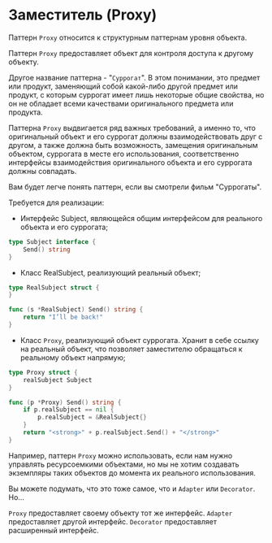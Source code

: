 # Заместитель (Proxy)

Паттерн `Proxy` относится к структурным паттернам уровня объекта.

Паттерн `Proxy` предоставляет объект для контроля доступа к другому объекту.

Другое название паттерна - "`Суррогат`". В этом понимании, это предмет или продукт, заменяющий собой какой-либо другой предмет или продукт, с которым суррогат имеет лишь некоторые общие свойства, но он не обладает всеми качествами оригинального предмета или продукта.

Паттерна `Proxy` выдвигается ряд важных требований, а именно то, что оригинальный объект и его суррогат должны взаимодействовать друг с другом, а также должна быть возможность, замещения оригинальным объектом, суррогата в месте его использования, соответственно интерфейсы взаимодействия оригинального объекта и его суррогата должны совпадать.

Вам будет легче понять паттерн, если вы смотрели фильм "Суррогаты".

Требуется для реализации:

- Интерфейс Subject, являющейся общим интерфейсом для реального объекта и его суррогата;

```go
type Subject interface {
	Send() string
}
```

- Класс RealSubject, реализующий реальный объект;

```go
type RealSubject struct {
}

func (s *RealSubject) Send() string {
	return "I’ll be back!"
}
```

- Класс `Proxy`, реализующий объект суррогата. Хранит в себе ссылку на реальный объект, что позволяет заместителю обращаться к реальному объект напрямую;

```go
type Proxy struct {
	realSubject Subject
}

func (p *Proxy) Send() string {
	if p.realSubject == nil {
		p.realSubject = &RealSubject{}
	}
	return "<strong>" + p.realSubject.Send() + "</strong>"
}
```

Например, паттерн `Proxy` можно использовать, если нам нужно управлять ресурсоемкими объектами, но мы не хотим создавать экземпляры таких объектов до момента их реального использования.

Вы можете подумать, что это тоже самое, что и `Adapter` или `Decorator`. Но...

`Proxy` предоставляет своему объекту тот же интерфейс. `Adapter` предоставляет другой интерфейс. `Decorator` предоставляет расширенный интерфейс.
